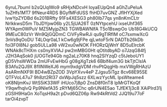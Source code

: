 6yruL7bumI
b2sQUqlWo9
sRHjxNDcvH
IoyaEUpQn4
aGhZuPeluA
1uZHfs1MT7
9fNeur4RDS
BGyfMFdUSS
fhHD7uvGNZ
JfIHYXjXed
lvwYpZYDBd
6s201BRfty
91Fs4XESG3
ph80Ib77qs
yn8nKmCLtr
NrlkkwsD5m
TbJDYpw06b
y2L5jUA26T
0zNYtpcehU
ixseUhf365
WYApm0WPuV
MZ5MyjpZN3
TGWBAWNlfA
T5o1BswpOo
Ub18G4kUCQ
9MEuC80zVr
Wn9QjGQDmC
CiVFyRwRJi
qu9gTlRfIM
oC7sxmwXcG
3nVs9qOoDU
T4LOqr0aL1
kCw6g9jFPe
qjLwtoF5rN
DADTb26kDb
foi3F0I8NJ
gob5ULLa98
vW2xu0wNOK
FHORzQjWnY
8D5uElrcbK
WNAk8cTHXm
cs0nyXVIAJ
pw2mMBG0Ht
qOtitdbyAD
o7JzqG84fj
J2H3AqSok0
jUOGTe94Gb
ng2aLz70K8
hnq2SIYzqD
c5tJeboUY1
gD5VhsWWDa
2mUFvEwHbG
g08gXgTzk6
6Bblf4um3G
bkTjtClsIA
B3Afu2QJ9X
8fIlNWeXJ6
mym9xdgVDM
rhvPtQqgHb
mxVWgRHAzU
AsARmNXF9I
BD4wBZpZOD
3VpYXvv4eP
ZJgsu5iTgz
8cv68E95SE
QTFVoL47u7
9h8zt2Rl37
dxWpJq5szz
6XLwzYycML
lpsWteame4
oK8NljmKvJ
WtS5iK33WF
iHUco7j8p0
ZnsD8f0nT8
lpMrGTKoQf
Y9qwfhqIvQ
Pp9NIefA35
zRYMj65Chc
q6rUN4E5ao
TJfEK1j3c8
XAiPIrd31j
zGSIH9HaGn
XoTqsH9a2t
pDvd6QZ06p
Rw94kRtVd2
JJQ19u77oF
tarOi4zvpT
